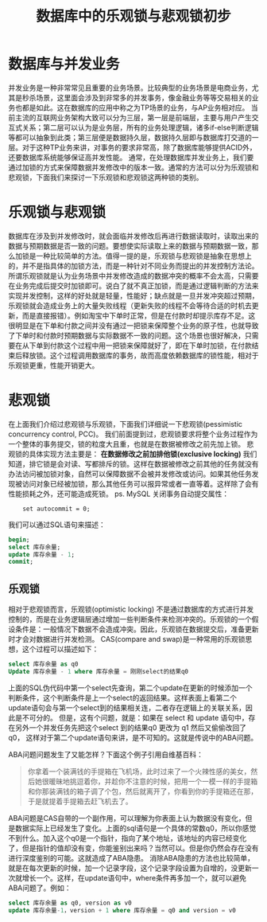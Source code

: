 ﻿---
title: 数据库中的乐观锁与悲观锁初步
category: 业务系统
---

# 数据库与并发业务
并发业务是一种非常常见且重要的业务场景。比较典型的业务场景是电商业务，尤其是秒杀场景，这里面会涉及到非常多的并发事务，像金融业务等等交易相关的业务也都是如此。这在数据库的应用中称之为TP场景的业务，与AP业务相对应。
当前主流的互联网业务架构大致可以分为三层，第一层是前端层，主要与用户产生交互式关系；第二层可以认为是业务层，所有的业务处理逻辑，诸多if-else判断逻辑等都可以抽象到此类；第三层便是数据持久层，数据持久层即与数据库打交道的一层。对于这种TP业务来讲，对事务的要求非常高，除了数据库能够提供ACID外，还要数据库系统能够保证高并发性能。
通常，在处理数据库并发业务上，我们要通过加锁的方式来保障数据并发修改中的版本一致。通常的方法可以分为乐观锁和悲观锁，下面我们来探讨一下乐观锁和悲观锁这两种锁的类别。
# 乐观锁与悲观锁
数据库在涉及到并发修改时，就会面临并发修改后再进行数据读取时，读取出来的数据与预期数据是否一致的问题。要想使实际读取上来的数据与预期数据一致，那么加锁是一种比较简单的方法。值得一提的是，乐观锁与悲观锁是抽象在思想上的，并不是指具体的加锁方法，而是一种针对不同业务而提出的并发控制方法论。
所谓乐观锁就是认为业务场景中并发修改造成的数据冲突的概率不会太高，只需要在业务完成后提交时加锁即可。说白了就不真正加锁，而是通过逻辑判断的方法来实现并发控制，这样的好处就是轻量，性能好；缺点就是一旦并发冲突超过预期，乐观锁就会造成业务上的大量失败线程（更新失败的线程不会等待合适的时机去更新，而是直接报错）。例如淘宝中下单时正常，但是在付款时却提示库存不足。这很明显是在下单和付款之间并没有通过一把锁来保障整个业务的原子性，也就导致了下单时和付款时预期数据与实际数据不一致的问题。这个场景也很好解决，只需要在从下单到付款这个过程中用一把锁来保障就好了，即在下单时加锁，在付款结束后释放锁。这个过程调用数据库的事务，故而高度依赖数据库的锁性能，相对于乐观锁更重，性能开销更大。
# 悲观锁
在上面我们介绍过悲观锁与乐观锁，下面我们详细说一下悲观锁(pessimistic concurrency control, PCC)。
我们前面提到过，悲观锁要求将整个业务过程作为一个整体的事务提交，锁的粒度大且重，也就是在数据被修改之前先加上锁。
悲观锁的具体实现方法主要是：
**在数据修改之前加排他锁(exclusive locking)**
我们知道，排它锁是会对读、写都排斥的锁。这样在数据被修改之前其他的任务就没有办法访问被加锁对象，自然可以保障数据不会被并发修改或访问。如果其他任务发现被访问对象已经被加锁，那么其他任务可以报异常或者一直等着。这样除了会有性能损耗之外，还可能造成死锁。
ps. MySQL 关闭事务自动提交属性：
                
        set autocommit = 0;

我们可以通过SQL语句来描述：
```sql
begin;
select 库存余量;
update 库存余量 - 1;
commit;
```
## 乐观锁
相对于悲观锁而言，乐观锁(optimistic locking) 不是通过数据库的方式进行并发控制的，而是在业务逻辑层通过增加一些判断条件来检测冲突的。乐观锁的一个假设条件是：一般情况下数据不会造成冲突。因此，乐观锁在数据提交后，准备更新时才会对数据进行并发检测。
CAS(compare and swap)是一种常用的乐观锁思想，这个过程可以描述如下：

```sql
select 库存余量 as q0
Update 库存余量 - 1 where 库存余量 = 刚刚select的结果q0
```
上面的SQL伪代码中第一个select先查询，第二个update在更新的时候添加一个判断条件，这个判断条件是上一个select的返回结果。这样表面上看第二个update语句会与第一个select到的结果相关连，二者存在逻辑上的关联关系，因此是不可分的。
但是，这有个问题，就是：如果在 select 和 update 语句中，存在另外一个并发任务先把这个select 到的结果q0 更改为 q1 然后又偷偷改回了q0， 这样对于第二个update语句来讲，是不可知的。这就是传说中的ABA问题。

ABA问题问题发生了又能怎样？下面这个例子引用自维基百科：
>你拿着一个装满钱的手提箱在飞机场，此时过来了一个火辣性感的美女，然后她很暖昧地挑逗着你，并趁你不注意的时候，把用一个一模一样的手提箱和你那装满钱的箱子调了个包，然后就离开了，你看到你的手提箱还在那，于是就提着手提箱去赶飞机去了。

ABA问题是CAS自带的一个副作用，可以理解为你表面上认为数据没有变化，但是数据实际上已经发生了变化。上面的sql语句是一个具体的常数q0，所以你感觉不到什么。加入这个q0是一个指针，指向了某个地址，该地址的内容已经变化了，但是指针的值却没有变，你能鉴别出来吗？当然可以。但是你仍然会存在没有进行深度鉴别的可能。这就造成了ABA隐患。
消除ABA隐患的方法也比较简单，就是在每次更新的时候，加一个记录字段，这个记录字段设置为自增的，没更新一次就增长一个。这样，在update语句中，where条件再多加一个，就可以避免ABA问题了。例如：

```sql
select 库存余量 as q0, version as v0
update 库存余量-1，version + 1 where 库存余量 = q0 and version = v0
```
